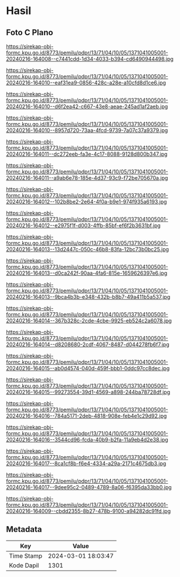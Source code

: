 # Hasil

## Foto C Plano

https://sirekap-obj-formc.kpu.go.id/8773/pemilu/pdpr/13/71/04/10/05/1371041005001-20240216-164008--c7441cdd-1d34-4033-b394-cd6490944498.jpg

https://sirekap-obj-formc.kpu.go.id/8773/pemilu/pdpr/13/71/04/10/05/1371041005001-20240216-164010--eaf31ea9-0856-428c-a28e-a10cfd8d1ce6.jpg

https://sirekap-obj-formc.kpu.go.id/8773/pemilu/pdpr/13/71/04/10/05/1371041005001-20240216-164010--d6f2ea42-c667-43e8-aeae-245ad1af2aeb.jpg

https://sirekap-obj-formc.kpu.go.id/8773/pemilu/pdpr/13/71/04/10/05/1371041005001-20240216-164010--8957d720-73aa-4fcd-9739-7a07c37a9379.jpg

https://sirekap-obj-formc.kpu.go.id/8773/pemilu/pdpr/13/71/04/10/05/1371041005001-20240216-164011--dc272eeb-fa3e-4c17-8088-9128d800b347.jpg

https://sirekap-obj-formc.kpu.go.id/8773/pemilu/pdpr/13/71/04/10/05/1371041005001-20240216-164011--a9ab6e78-185e-4d37-93c9-f72be705670a.jpg

https://sirekap-obj-formc.kpu.go.id/8773/pemilu/pdpr/13/71/04/10/05/1371041005001-20240216-164012--102b8be2-2e64-4f0a-b9e1-974f935a6193.jpg

https://sirekap-obj-formc.kpu.go.id/8773/pemilu/pdpr/13/71/04/10/05/1371041005001-20240216-164012--e2975f1f-d003-4ffb-85bf-ef6f2b3631bf.jpg

https://sirekap-obj-formc.kpu.go.id/8773/pemilu/pdpr/13/71/04/10/05/1371041005001-20240216-164013--13d2447c-050c-46b8-83fa-12bc73b0bc25.jpg

https://sirekap-obj-formc.kpu.go.id/8773/pemilu/pdpr/13/71/04/10/05/1371041005001-20240216-164013--d0ca242f-90aa-4fa6-815e-1659626397e6.jpg

https://sirekap-obj-formc.kpu.go.id/8773/pemilu/pdpr/13/71/04/10/05/1371041005001-20240216-164013--9bca4b3b-e348-432b-b8b7-49a411b5a537.jpg

https://sirekap-obj-formc.kpu.go.id/8773/pemilu/pdpr/13/71/04/10/05/1371041005001-20240216-164014--367b328c-2cde-4cbe-9925-eb524c2a6078.jpg

https://sirekap-obj-formc.kpu.go.id/8773/pemilu/pdpr/13/71/04/10/05/1371041005001-20240216-164014--d8208680-2cdf-4067-8487-d044278fb6f7.jpg

https://sirekap-obj-formc.kpu.go.id/8773/pemilu/pdpr/13/71/04/10/05/1371041005001-20240216-164015--ab0d4574-040d-459f-bbb1-0ddc97cc8dec.jpg

https://sirekap-obj-formc.kpu.go.id/8773/pemilu/pdpr/13/71/04/10/05/1371041005001-20240216-164015--99273554-39d1-4569-a898-244ba78728df.jpg

https://sirekap-obj-formc.kpu.go.id/8773/pemilu/pdpr/13/71/04/10/05/1371041005001-20240216-164016--784a5171-2deb-4818-908e-feb4e1c29d92.jpg

https://sirekap-obj-formc.kpu.go.id/8773/pemilu/pdpr/13/71/04/10/05/1371041005001-20240216-164016--3544cd96-fcda-40b9-b2fa-11a9eb4d2e38.jpg

https://sirekap-obj-formc.kpu.go.id/8773/pemilu/pdpr/13/71/04/10/05/1371041005001-20240216-164017--8ca1cf8b-f6e4-4334-a29a-2171c4675db3.jpg

https://sirekap-obj-formc.kpu.go.id/8773/pemilu/pdpr/13/71/04/10/05/1371041005001-20240216-164017--9dee95c2-0489-4789-8a06-f6395da33bb0.jpg

https://sirekap-obj-formc.kpu.go.id/8773/pemilu/pdpr/13/71/04/10/05/1371041005001-20240216-164009--cbdd2355-8b27-478b-9100-a94282dc91fd.jpg


## Metadata

| Key        | Value               |
| ---------- | ------------------- |
| Time Stamp | 2024-03-01 18:03:47 |
| Kode Dapil | 1301                |



